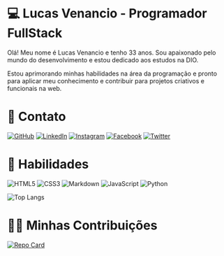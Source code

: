 # 💻 Lucas Venancio - Programador FullStack
Olá! Meu nome é Lucas Venancio e tenho 33 anos. Sou apaixonado pelo mundo do desenvolvimento e estou dedicado aos estudos na DIO.

Estou aprimorando minhas habilidades na área da programação e pronto para aplicar meu conhecimento e contribuir para projetos criativos e funcionais na web.

# 📱 Contato

[![GitHub](https://img.shields.io/badge/GitHub-000?style=for-the-badge&logo=github&logoColor=fff)](https://github.com/lucasvda) [![LinkedIn](https://img.shields.io/badge/LinkedIn-000?style=for-the-badge&logo=linkedin&logoColor=fff)](https://www.linkedin.com/in/lucas-venancio-973779277/) [![Instagram](https://img.shields.io/badge/Instagram-000?style=for-the-badge&logo=instagram&logoColor=fff)](https://www.instagram.com/lucas.venancio.araujo/) [![Facebook](https://img.shields.io/badge/Facebook-000?style=for-the-badge&logo=facebook&logoColor=fff)](https://www.facebook.com/lucas.venancio.araujo/) [![Twitter](https://img.shields.io/badge/Twitter-000?style=for-the-badge&logo=twitter&logoColor=fff)](https://twitter.com/LucasVe72464708)

# 🥷 Habilidades
![HTML5](https://img.shields.io/badge/HTML5-000?style=for-the-badge&logo=html5) ![CSS3](https://img.shields.io/badge/CSS3-000?style=for-the-badge&logo=css3&logoColor=264CE4) ![Markdown](https://img.shields.io/badge/Markdown-000?style=for-the-badge&logo=markdown) ![JavaScript](https://img.shields.io/badge/JavaScript-000?style=for-the-badge&logo=javascript) ![Python](https://img.shields.io/badge/Python-000?style=for-the-badge&logo=python)

![Top Langs](https://github-readme-stats-git-masterrstaa-rickstaa.vercel.app/api/top-langs/?username=lucasvda&layout=compact&bg_color=000&border_color=30A3DC&title_color=E94D5F&text_color=FFF)

# 🤜🤛 Minhas Contribuições
[![Repo Card](https://github-readme-stats.vercel.app/api/pin/?username=lucasvda&repo=dio-lab-open-source&bg_color=000&border_color=30A3DC&show_icons=true&icon_color=30A3DC&title_color=E94D5F&text_color=FFF)](https://github.com/lucasvda/dio-lab-open-source)




